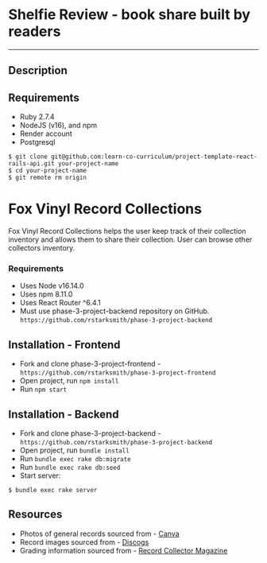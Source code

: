 # Shelfie Review - book share built by readers

--------------------
## Description

## Requirements

- Ruby 2.7.4
- NodeJS (v16), and npm
- Render account
- Postgresql



```console
$ git clone git@github.com:learn-co-curriculum/project-template-react-rails-api.git your-project-name
$ cd your-project-name
$ git remote rm origin
```

# Fox Vinyl Record Collections
Fox Vinyl Record Collections helps the user keep track of their collection inventory and allows them to share their collection. User can browse other collectors inventory. 

### Requirements
* Uses Node v16.14.0
* Uses npm 8.11.0
* Uses React Router ^6.4.1
* Must use phase-3-project-backend repository on GitHub.
    `https://github.com/rstarksmith/phase-3-project-backend`

## Installation - Frontend
- Fork and clone phase-3-project-frontend -
    `https://github.com/rstarksmith/phase-3-project-frontend`
- Open project, run `npm install`
- Run `npm start`

## Installation - Backend
- Fork and clone phase-3-project-backend -  
    `https://github.com/rstarksmith/phase-3-project-backend`
- Open project, run `bundle install`
- Run `bundle exec rake db:migrate`
- Run `bundle exec rake db:seed`
- Start server:
```console
$ bundle exec rake server
```

## Resources
- Photos of general records sourced from - [Canva] 
- Record images sourced from - [Discogs]
- Grading information sourced from - [Record Collector Magazine]


[Canva]: https://www.canva.com/
[Discogs]: https://www.discogs.com/
[Record Collector Magazine]: https://recordcollectormag.com/
